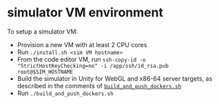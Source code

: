 simulator VM environment
========================

To setup a simulator VM:
- Provision a new VM with at least 2 CPU cores
- Run `./install.sh <sim VM hostname>`
- From the code editor VM, run `ssh-copy-id -o "StrictHostKeyChecking=no" -i /app/ssh/id_rsa.pub root@$SIM_HOSTNAME`
- Build the simulator in Unity for WebGL and x86-64 server targets, as described in the comments of [`build_and_push_dockers.sh`](./build_and_push_dockers.sh)
- Run `./build_and_push_dockers.sh`
